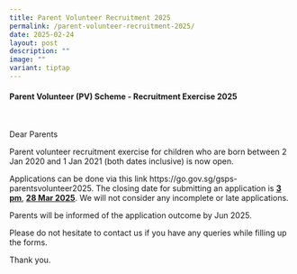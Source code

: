 ```yaml
---
title: Parent Volunteer Recruitment 2025
permalink: /parent-volunteer-recruitment-2025/
date: 2025-02-24
layout: post
description: ""
image: ""
variant: tiptap
---
```

<h4><strong>Parent Volunteer (PV) Scheme - Recruitment Exercise 2025</strong></h4>
<p>&nbsp;</p>
<p>Dear Parents</p>
<p>Parent volunteer recruitment exercise for children who are born between
2 Jan 2020 and 1 Jan 2021 (both dates inclusive) is now open.</p>
<p>Applications can be done via this link <a rel="noopener noreferrer nofollow" target="_blank">https://go.gov.sg/gsps-parentsvolunteer2025</a>.
The closing date for submitting an application is <strong><u>3 pm</u></strong>, <strong><u>28 Mar 2025</u></strong>.
We will not consider any incomplete or late applications.</p>
<p>Parents will be informed of the application outcome by Jun 2025.</p>
<p>Please do not hesitate to contact us if you have any queries while filling
up the forms.&nbsp;</p>
<p>Thank you.</p>